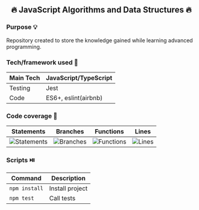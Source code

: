 <h2 align="center"> 🔥 JavaScript Algorithms and Data Structures 🔥</h2>

### Purpose 💡

Repository created to store the knowledge gained while learning advanced programming.

### Tech/framework used 🔧

| Main Tech | JavaScript/TypeScript |
| --------- | --------------------- |
| Testing   | Jest                  |
| Code      | ES6+, eslint(airbnb)  |

### Code coverage 🧪

| Statements                                                            | Branches                                                            | Functions                                                            | Lines                                                            |
| --------------------------------------------------------------------- | ------------------------------------------------------------------- | -------------------------------------------------------------------- | ---------------------------------------------------------------- |
| ![Statements](https://img.shields.io/badge/Coverage-42.42%25-red.svg) | ![Branches](https://img.shields.io/badge/Coverage-45.87%25-red.svg) | ![Functions](https://img.shields.io/badge/Coverage-42.53%25-red.svg) | ![Lines](https://img.shields.io/badge/Coverage-43.68%25-red.svg) |

### Scripts ⏯️

| Command       | Description     |
| ------------- | --------------- |
| `npm install` | Install project |
| `npm test`    | Call tests      |
